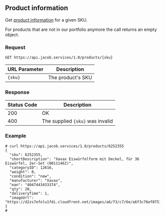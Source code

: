 ## Product information
Get [product information](product_object.md) for a given SKU.

For products that are not in our portfolio anymore the call returns an empty object.

### Request
`GET https://api.jacob.services/1.0/products/{sku}`

| URL Parameter | Description |
| --- | --- |
| `{sku}` | The product's SKU |

### Response

| Status Code | Description |
| --- | --- |
| 200 | OK |
| 400 | The supplied `{sku}` was invalid |

### Example
```
# curl https://api.jacob.services/1.0/products/6252355
{
  "sku": 6252355,
  "shortDescription": "Xavax Eiswürfelform mit Deckel, für 36 Eiswürfel, 2er-Set (00111462)",
  "categoryID": 12616,
  "weight": 0,
  "condition": "new",
  "manufacturer": "Xavax",
  "ean": "4047443433374",
  "qty": 20,
  "deliveryTime": 1,
  "imageUrl": "https://d2zs7efolu1fdi.cloudfront.net/images/a6/f3/c7/6e/a6f3c76ef07513b6944cff51a29097f8.jpg"
}
#
```
